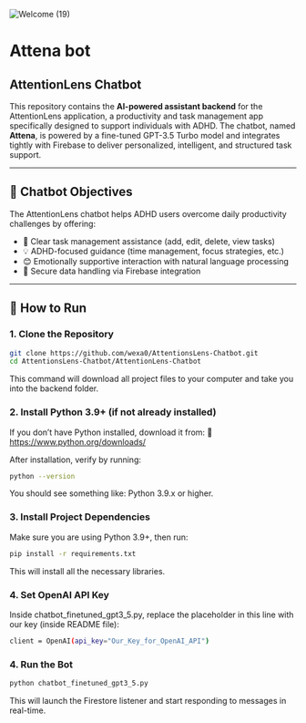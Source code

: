 
![Welcome (19)](https://github.com/user-attachments/assets/caed207e-75da-441d-92a8-dbca934b083a)

 # Attena bot
 ## AttentionLens Chatbot

This repository contains the **AI-powered assistant backend** for the AttentionLens application, a productivity and task management app specifically designed to support individuals with ADHD. The chatbot, named **Attena**, is powered by a fine-tuned GPT-3.5 Turbo model and integrates tightly with Firebase to deliver personalized, intelligent, and structured task support.

---

## 🎯 Chatbot Objectives 

The AttentionLens chatbot helps ADHD users overcome daily productivity challenges by offering:
- 📌 Clear task management assistance (add, edit, delete, view tasks)
- 💡 ADHD-focused guidance (time management, focus strategies, etc.)
- 😊 Emotionally supportive interaction with natural language processing
- 🔐 Secure data handling via Firebase integration

---

## 🚀 How to Run

### 1. Clone the Repository

```bash
git clone https://github.com/wexa0/AttentionsLens-Chatbot.git
cd AttentionsLens-Chatbot/AttentionLens-Chatbot
```
This command will download all project files to your computer and take you into the backend folder. 
### 2. Install Python 3.9+ (if not already installed)
If you don’t have Python installed, download it from:
🔗 https://www.python.org/downloads/

After installation, verify by running:
```bash
python --version
```
You should see something like: Python 3.9.x or higher.

### 3. Install Project Dependencies
Make sure you are using Python 3.9+, then run:

```bash
pip install -r requirements.txt
```
This will install all the necessary libraries.

### 4. Set OpenAI API Key
Inside chatbot_finetuned_gpt3_5.py, replace the placeholder in this line with our key (inside README file):

```bash
client = OpenAI(api_key="Our_Key_for_OpenAI_API")

```

### 4. Run the Bot
```bash
python chatbot_finetuned_gpt3_5.py
```

This will launch the Firestore listener and start responding to messages in real-time.







